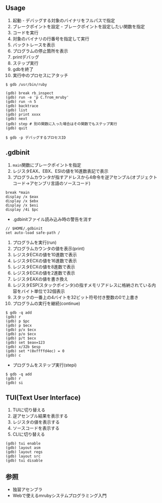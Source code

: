 ## Usage
1. 起動 - デバッグする対象のバイナリをフルパスで指定
2. ブレークポイントを設定 - ブレークポイントを設定したい関数を指定
3. コードを実行
4. 対象のバイナリの行番号を指定して実行
5. バックトレースを表示
6. プログラムの停止箇所を表示
7. printデバッグ
8. ステップ実行
9. gdbを終了
10. 実行中のプロセスにアタッチ
```
$ gdb /usr/bin/ruby

(gdb) break rb_inspect
(gdb) run -e 'p C.from_mruby'
(gdb) run -n 5
(gdb) backtrace
(gdb) list
(gdb) print xxxx
(gdb) next
(gdb) step # 別の関数に入った場合はその関数でもステップ実行
(gdb) quit

$ gdb -p デバッグするプロセスID
```

## .gdbinit
1. `main`関数にブレークポイントを指定
2. レジスタEAX、EBX、ESIの値を16進数表記で表示
3. プログラムカウンタが指すアドレスから4命令を逆アセンブル(オブジェクトコード->アセンブリ言語のソースコード)
```
break *main
display /x $eax
display /x $ebx
display /x $esi
display /4i $pc
```

- .gdbinitファイル読み込み時の警告を消す
```
// $HOME/.gdbinit
set auto-load safe-path /
```

1. プログラムを実行(run)
2. プログラムカウンタの値を表示(print)
3. レジスタECXの値を10進数で表示
4. レジスタECXの値を16進数で表示
5. レジスタECXの値を8進数で表示
6. レジスタECXの値を2進数で表示
7. レジスタEAXの値を書き換え
8. レジスタESP(スタックポインタ)の指すメモリアドレスに格納されている内容をバイト単位で32個表示
9. スタックの一番上の4バイトを32ビット符号付き整数の0で上書き
10. プログラムの実行を継続(continue)
```
$ gdb -q add
(gdb) r
(gdb) p $pc
(gdb) p $ecx
(gdb) p/x $ecx
(gdb) p/o $ecx
(gdb) p/t $ecx
(gdb) set $eax=123
(gdb) x/32b $esp
(gdb) set *(0xffffd4ec) = 0
(gdb) c
```

- プログラムをステップ実行(stepi)
```
$ gdb -q add
(gdb) r
(gdb) si
```

## TUI(Text User Interface)
1. TUIに切り替える
2. 逆アセンブル結果を表示する
3. レジスタの値を表示する
4. ソースコードを表示する
5. CLIに切り替える
```
(gdb) tui enable
(gdb) layout asm
(gdb) layout regs
(gdb) layout src
(gdb) tui disable
```

## 参照
- 独習アセンブラ
- Webで使えるmrubyシステムプログラミング入門
